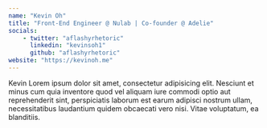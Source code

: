 ```yaml
---
name: "Kevin Oh"
title: "Front-End Engineer @ Nulab | Co-founder @ Adelie"
socials:
    - twitter: "aflashyrhetoric"
      linkedin: "kevinsoh1"
      github: "aflashyrhetoric"
website: "https://kevinoh.me"
---
```


Kevin Lorem ipsum dolor sit amet, consectetur adipisicing elit. Nesciunt et minus cum quia inventore quod vel aliquam iure commodi optio aut reprehenderit sint, perspiciatis laborum est earum adipisci nostrum ullam, necessitatibus laudantium quidem obcaecati vero nisi. Vitae voluptatum, ea blanditiis.
